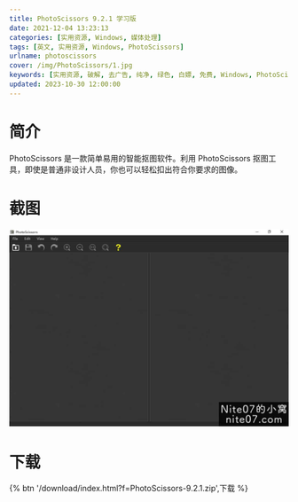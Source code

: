 ```yaml
---
title: PhotoScissors 9.2.1 学习版
date: 2021-12-04 13:23:13
categories: [实用资源, Windows, 媒体处理]
tags: [英文, 实用资源, Windows, PhotoScissors]
urlname: photoscissors
cover: /img/PhotoScissors/1.jpg
keywords: [实用资源, 破解, 去广告, 纯净, 绿色, 白嫖, 免费, Windows, PhotoScissors]
updated: 2023-10-30 12:00:00
---
```


# 简介

PhotoScissors 是一款简单易用的智能抠图软件。利用 PhotoScissors 抠图工具，即使是普通非设计人员，你也可以轻松扣出符合你要求的图像。

# 截图

![](/img/PhotoScissors/2.jpg)

# 下载

{% btn '/download/index.html?f=PhotoScissors-9.2.1.zip',下载 %}
